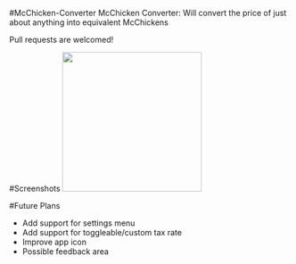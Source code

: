 #McChicken-Converter
McChicken Converter: Will convert the price of just about anything into equivalent McChickens

Pull requests are welcomed!

#Screenshots
<img src="http://imgur.com/YPeguYr.png" width="250" />

#Future Plans
- Add support for settings menu
- Add support for toggleable/custom tax rate
- Improve app icon
- Possible feedback area
